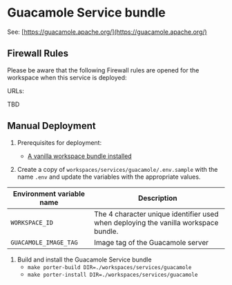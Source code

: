 # Guacamole Service bundle

See: [https://guacamole.apache.org/](https://guacamole.apache.org/)

## Firewall Rules

Please be aware that the following Firewall rules are opened for the workspace when this service is deployed:

URLs:

TBD

## Manual Deployment

1. Prerequisites for deployment:
    - [A vanilla workspace bundle installed](../../vanilla)

1. Create a copy of `workspaces/services/guacamole/.env.sample` with the name `.env` and update the variables with the appropriate values.

| Environment variable name | Description |
| ------------------------- | ----------- |
| `WORKSPACE_ID` | The 4 character unique identifier used when deploying the vanilla workspace bundle. |
| `GUACAMOLE_IMAGE_TAG` | Image tag of the Guacamole server |

1. Build and install the Guacamole Service bundle
    - `make porter-build DIR=./workspaces/services/guacamole`  
    - `make porter-install DIR=./workspaces/services/guacamole`
